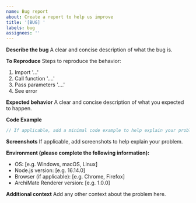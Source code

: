 ```yaml
---
name: Bug report
about: Create a report to help us improve
title: '[BUG] '
labels: bug
assignees: ''
---
```


**Describe the bug**
A clear and concise description of what the bug is.

**To Reproduce**
Steps to reproduce the behavior:
1. Import '...'
2. Call function '....'
3. Pass parameters '....'
4. See error

**Expected behavior**
A clear and concise description of what you expected to happen.

**Code Example**
```typescript
// If applicable, add a minimal code example to help explain your problem
```

**Screenshots**
If applicable, add screenshots to help explain your problem.

**Environment (please complete the following information):**
- OS: [e.g. Windows, macOS, Linux]
- Node.js version: [e.g. 16.14.0]
- Browser (if applicable): [e.g. Chrome, Firefox]
- ArchiMate Renderer version: [e.g. 1.0.0]

**Additional context**
Add any other context about the problem here.
